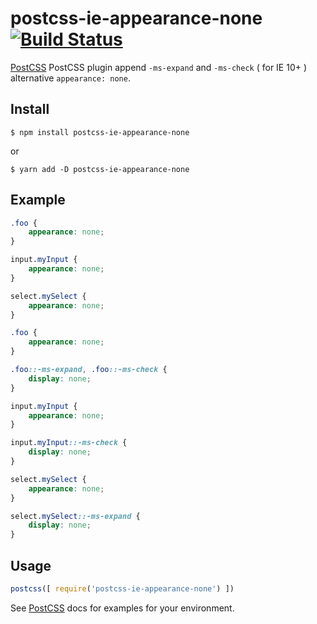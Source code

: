 # postcss-ie-appearance-none [![Build Status][ci-img]][ci]

[PostCSS] PostCSS plugin append `-ms-expand` and `-ms-check` ( for IE 10+ ) alternative `appearance: none`.

[PostCSS]: https://github.com/postcss/postcss
[ci-img]:  https://travis-ci.org/inuscript/postcss-ie-appearance-none.svg
[ci]:      https://travis-ci.org/inuscript/postcss-ie-appearance-none

## Install

```
$ npm install postcss-ie-appearance-none
```

or

```
$ yarn add -D postcss-ie-appearance-none
```

## Example

```css
.foo {
    appearance: none;
}

input.myInput {
    appearance: none;
}

select.mySelect {
    appearance: none;
}
```

```css
.foo {
    appearance: none;
}

.foo::-ms-expand, .foo::-ms-check {
    display: none;
}

input.myInput {
    appearance: none;
}

input.myInput::-ms-check {
    display: none;
}

select.mySelect {
    appearance: none;
}

select.mySelect::-ms-expand {
    display: none;
}

```

## Usage

```js
postcss([ require('postcss-ie-appearance-none') ])
```

See [PostCSS] docs for examples for your environment.
